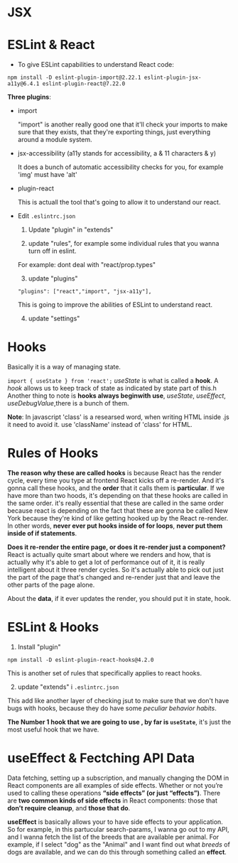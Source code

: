 # JSX

# ESLint & React

- To give ESLint capabilities to understand React code:

`npm install -D eslint-plugin-import@2.22.1 eslint-plugin-jsx-a11y@6.4.1 eslint-plugin-react@7.22.0`

**Three plugins**:

- import

  "import" is another really good one that it'll check your imports to make sure that they exists, that they're exporting things, just everything around a module system.

- jsx-accessibility (a11y stands for accessibility, a & 11 characters & y)

  It does a bunch of automatic accessibility checks for you, for example 'img' must have 'alt'

- plugin-react

  This is actuall the tool that's going to allow it to understand our react.

* Edit `.eslintrc.json`

  1. Update "plugin" in "extends"

  2. update "rules", for example some individual rules that you wanna turn off in eslint.

  For example: dont deal with "react/prop.types"

  3. update "plugins"

  `"plugins": ["react","import", "jsx-a11y"],`

  This is going to improve the abilities of ESLint to understand react.

  4. update "settings"

# Hooks

Basically it is a way of managing state.

`import { useState } from 'react';` _useState_ is what is called a **hook**. A _hook_ allows us to keep track of state as indicated by state part of this.h
Another thing to note is **hooks always beginwith use**, _useState_, _useEffect_, _useDebugValue_,there is a bunch of them.

**Note**: In javascript 'class' is a researsed word, when writing HTML inside .js it need to avoid it.
use 'className' instead of 'class' for HTML.

# Rules of Hooks

**The reason why these are called hooks** is because React has the render cycle, every time you type at frontend React kicks off a re-render. And it's gonna call these hooks, and the **order** that it calls them is **particular**. If we have more than two hoods, it's depending on that these hooks are called in the same order. it's really essential that these are called in the same order because react is depending on the fact that these are gonna be called New York because they're kind of like getting hooked up by the React re-render. In other words, **never ever put hooks inside of for loops**, **never put them inside of if statements**.

**Does it re-render the entire page, or does it re-render just a component?** React is actually quite smart about where we renders and how, that is actually why it's able to get a lot of performance out of it, it is really intelligent about it three render cycles. So it's actually able to pick out just the part of the page that's changed and re-render just that and leave the other parts of the page alone.

About the **data**, if it ever updates the render, you should put it in state, hook.

# ESLint & Hooks

1. Install "plugin"

`npm install -D eslint-plugin-react-hooks@4.2.0`

This is another set of rules that specifically applies to react hooks.

2. update "extends" i `.eslintrc.json`

This add like another layer of checking jsut to make sure that we don't have bugs with hooks, because they do have some _peculiar behavior habits_.

**The Number 1 hook that we are going to use , by far is `useState`**, it's just the most useful hook that we have.

# useEffect & Fectching API Data

Data fetching, setting up a subscription, and manually changing the DOM in React components are all examples of side effects. Whether or not you’re used to calling these operations **“side effects” (or just “effects”)**. There are **two common kinds of side effects** in React components: those that **don’t require cleanup**, and **those that do**.

**useEffect** is basically allows your to have side effects to your application. So for example, in this partucular search-params, I wanna go out to my API, and I wanna fetch the list of the breeds that are available per animal. For example, if I select "dog" as the "Animal" and I want find out what _breeds_ of dogs are available, and we can do this through something called an **effect**.

